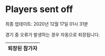 # Players sent off
최종 업데이트: 2020년 12월 17일 01시 31분


경기 중 오류가 발생하는 경우 자동으로 퇴장됩니다.


| 퇴장된 참가자 |
|:---:|